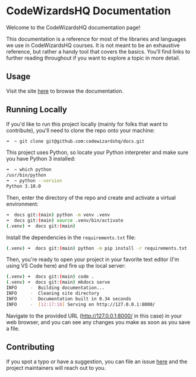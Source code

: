 # CodeWizardsHQ Documentation

Welcome to the CodeWizardsHQ documentation page! 

This documentation is a reference for most of the libraries and languages we use in CodeWizardsHQ courses. It is not meant to be an exhaustive reference, but rather a handy tool that covers the basics. You'll find links to further reading throughout if you want to explore a topic in more detail. 

## Usage

Visit the site [here](https://codewizardshq.github.io/docs/) to browse the documentation. 


## Running Locally

If you'd like to run this project locally (mainly for folks that want to contribute), you'll need to clone the repo onto your machine:

```bash
➜  ~ git clone git@github.com:codewizardshq/docs.git
```

This project uses Python, so locate your Python interpreter and make sure you have Python 3 installed:

```bash
➜  ~ which python
/usr/bin/python
➜  ~ python --version
Python 3.10.0
```

Then, enter the directory of the repo and create and activate a virtual environment:

```bash
➜  docs git:(main) python -m venv .venv
➜  docs git:(main) source .venv/bin/activate
(.venv) ➜  docs git:(main) 
```
Install the dependencies in the `requirements.txt` file:

```bash
(.venv) ➜  docs git:(main) python -m pip install -r requirements.txt 
```

Then, you're ready to open your project in your favorite text editor (I'm using VS Code here) and fire up the local server:

```bash
(.venv) ➜  docs git:(main) code . 
(.venv) ➜  docs git:(main) mkdocs serve
INFO     -  Building documentation...
INFO     -  Cleaning site directory
INFO     -  Documentation built in 0.34 seconds
INFO     -  [12:17:18] Serving on http://127.0.0.1:8000/
```

Navigate to the provided URL (http://127.0.0.1:8000/ in this case) in your web browser, and you can see any changes you make as soon as you save a file.


## Contributing

If you spot a typo or have a suggestion, you can file an issue [here](https://github.com/codewizardshq/docs/issues) and the project maintainers will reach out to you.
